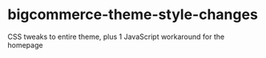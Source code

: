 # bigcommerce-theme-style-changes
CSS tweaks to entire theme, plus 1 JavaScript workaround for the homepage
